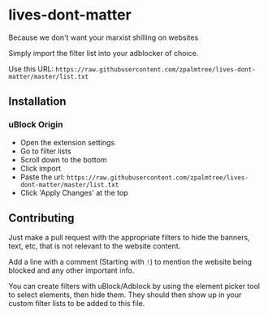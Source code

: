 # lives-dont-matter
Because we don't want your marxist shilling on websites

Simply import the filter list into your adblocker of choice.

Use this URL: `https://raw.githubusercontent.com/zpalmtree/lives-dont-matter/master/list.txt`

## Installation

### uBlock Origin
* Open the extension settings
* Go to filter lists
* Scroll down to the bottom
* Click import
* Paste the url: `https://raw.githubusercontent.com/zpalmtree/lives-dont-matter/master/list.txt`
* Click 'Apply Changes' at the top

## Contributing

Just make a pull request with the appropriate filters to hide the banners, text, etc, that is not relevant to the website content.

Add a line with a comment (Starting with `!`) to mention the website being blocked and any other important info.

You can create filters with uBlock/Adblock by using the element picker tool to select elements, then hide them. They should then show up in your custom filter lists to be added to this file.
